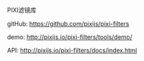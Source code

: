 PIXI滤镜库

gitHub: https://github.com/pixijs/pixi-filters

demo: http://pixijs.io/pixi-filters/tools/demo/

API: http://pixijs.io/pixi-filters/docs/index.html
